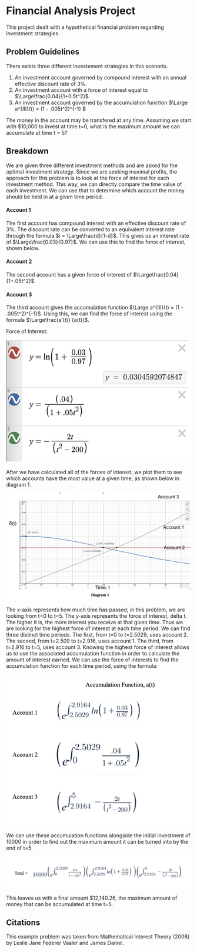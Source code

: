 # Financial Analysis Project

This project dealt with a hypothetical financial problem regarding investment strategies.

## Problem Guidelines

There exists three different investement strategies in this scenario.
1. An investment account governed by compound interest with an annual effective discount rate of 3%.
2. An investment account with a force of interest equal to $\Large\frac{0.04}{1+0.5t^2}$.
3. An investment account governed by the accumulation function $\Large a^{III}(t) = (1 - .005t^2)^{-1} $

The money in the account may be transfered at any time. Assuming we start with $10,000 to invest at time t=0, what is the maximum amount we can accumulate at time t = 5? 

## Breakdown

We are given three different investment methods and are asked for the optimal investment strategy. Since we are seeking maximal profits, the approach for this problem is to look at the force of interest for each investment method. This way, we can directly compare the time value of each investment. We can use that to determine which account the money should be held in at a given time period.

#### Account 1

The first account has compound interest with an effective discount rate of 3%. The discount rate can be converted to an equivalent interest rate through the formula $i = \Large\frac{d}{1-d}$. This gives us an interest rate of $\Large\frac{0.03}{0.97}$. We can use this to find the force of interest, shown below.

#### Account 2

The second account has a given force of interest of $\Large\frac{0.04}{1+.05t^2}$.

#### Account 3

The third account gives the accumulation function $\Large a^{III}(t) = (1 - .005t^2)^{-1}$. Using this, we can find the force of interest using the formula $\Large\frac{a’(t)} {a(t)}$.

Force of Interest:

<img title="a title" alt="Force of Interest" src="/images/foi_FA.png">


After we have calculated all of the forces of interest, we plot them to see which accounts have the most value at a given time, as shown below in diagram 1.

<img title="a title" alt="Force of Interest" src="/images/graph_FA.png">

The x-axis represents how much time has passed; in this problem, we are looking from t=0 to t=5. The y-axis represents the force of interest, delta t. The higher it is, the more interest you receive at that given time. Thus we are looking for the highest force of interest at each time period. We can find three distinct time periods. The first, from t=0 to t=2.5029, uses account 2. The second, from t=2.509 to t=2.916, uses account 1. The third, from t=2.916 to t=5, uses account 3. Knowing the highest force of interest allows us to use the associated accumulation function in order to calculate the amount of interest earned. We can use the force of interests to find the accumulation function for each time period, using the formula:

<img title="a title" alt="Force of Interest" src="/images/accum_FA.png">

We can use these accumulation functions alongside the initial investment of 10000 in order to find out the maximum amount it can be turned into by the end of t=5.

<img title="a title" alt="Force of Interest" src="/images/total_FA.png">

This leaves us with a final amount $12,140.26, the maximum amount of money that can be accumulated at time t=5.



## Citations

This example problem was taken from Mathematical Interest Theory (2008) by Leslie Jane Federer Vaaler and James Daniel.

